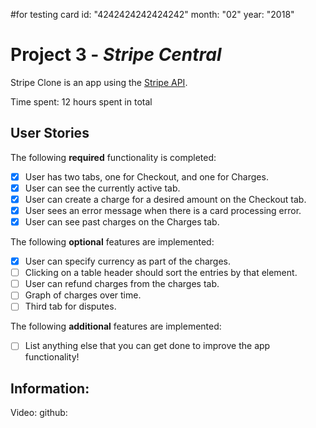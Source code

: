 #for testing
card id: "4242424242424242"
month: "02"
year: "2018"
# Project 3 - *Stripe Central*

Stripe Clone is an app using the [Stripe API](https://stripe.com/docs/api).

Time spent: 12 hours spent in total

## User Stories

The following **required** functionality is completed:

- [x] User has two tabs, one for Checkout, and one for Charges.
- [x] User can see the currently active tab.
- [x] User can create a charge for a desired amount on the Checkout tab.
- [x] User sees an error message when there is a card processing error.
- [x] User can see past charges on the Charges tab.

The following **optional** features are implemented:

- [x] User can specify currency as part of the charges.
- [ ] Clicking on a table header should sort the entries by that element.
- [ ] User can refund charges from the charges tab.
- [ ] Graph of charges over time.
- [ ] Third tab for disputes.

The following **additional** features are implemented:

- [ ] List anything else that you can get done to improve the app functionality!

## Information:
Video:
github:
